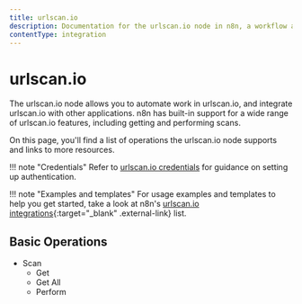 ```yaml
---
title: urlscan.io
description: Documentation for the urlscan.io node in n8n, a workflow automation platform. Includes details of operations and configuration, and links to examples and credentials information.
contentType: integration
---
```


# urlscan.io

The urlscan.io node allows you to automate work in urlscan.io, and integrate urlscan.io with other applications. n8n has built-in support for a wide range of urlscan.io features, including getting and performing scans. 

On this page, you'll find a list of operations the urlscan.io node supports and links to more resources.

!!! note "Credentials"
    Refer to [urlscan.io credentials](/integrations/builtin/credentials/urlscanio/) for guidance on setting up authentication. 

!!! note "Examples and templates"
    For usage examples and templates to help you get started, take a look at n8n's [urlscan.io integrations](https://n8n.io/integrations/urlscanio/){:target="_blank" .external-link} list.


## Basic Operations

* Scan
    * Get
    * Get All
    * Perform

